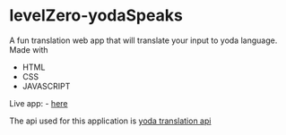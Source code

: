# levelZero-yodaSpeaks
A fun translation web app that will translate your input to yoda language. 
Made with

 - HTML
 - CSS
 - JAVASCRIPT

Live app: - [here](https://yoda-speaks-neog.netlify.app/)

The api used for this application is [yoda translation api](https://funtranslations.com/api/yoda)
